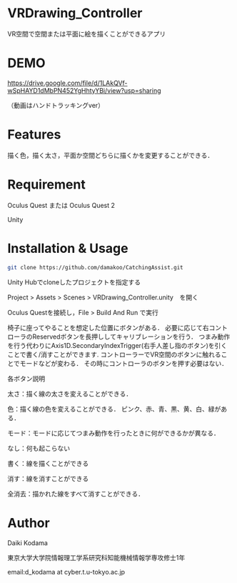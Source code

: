 # VRDrawing_Controller

VR空間で空間または平面に絵を描くことができるアプリ

# DEMO

https://drive.google.com/file/d/1LAkQVf-wSpHAYD1dMbPN452YgHhtyYBi/view?usp=sharing

（動画はハンドトラッキングver）

# Features

描く色，描く太さ，平面か空間どちらに描くかを変更することができる．

# Requirement

Oculus Quest または Oculus Quest 2

Unity

# Installation & Usage

```bash
git clone https://github.com/damakoo/CatchingAssist.git
```

Unity Hubでcloneしたプロジェクトを指定する

Project > Assets > Scenes > VRDrawing_Controller.unity　を開く

Oculus Questを接続し，File > Build And Run で実行

椅子に座ってやることを想定した位置にボタンがある．
必要に応じて右コントローラのReservedボタンを長押ししてキャリブレーションを行う．
つまみ動作を行う代わりにAxis1D.SecondaryIndexTrigger(右手人差し指のボタン)を引くことで書く/消すことができます.
コントローラーでVR空間のボタンに触れることでモードなどが変わる．
その時にコントローラのボタンを押す必要はない．

各ボタン説明

太さ：描く線の太さを変えることができる．

色：描く線の色を変えることができる．
ピンク、赤、青、黒、黄、白、緑がある．

モード：モードに応じてつまみ動作を行ったときに何ができるかが異なる．

なし：何も起こらない

書く：線を描くことができる

消す：線を消すことができる

全消去：描かれた線をすべて消すことができる．


# Author
Daiki Kodama

東京大学大学院情報理工学系研究科知能機械情報学専攻修士1年

email:d_kodama at cyber.t.u-tokyo.ac.jp

